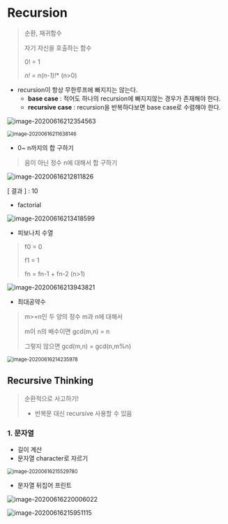 # Recursion

> 순환, 재귀함수
>
> 자기 자신을 호출하는 함수
>
> 0! = 1
>
> **n! = n*(n-1)!**     (n>0)

* recursion이 항상 무한루프에 빠지지는 않는다.
  * **base case** : 적어도 하나의 recursion에 빠지지않는 경우가 존재해야 한다.
  * **recursive case** :  recursion을 반복하다보면 base case로 수렴해야 한다.

![image-20200616212354563](images/image-20200616212354563.png)

<img src="images/image-20200616211638146.png" alt="image-20200616211638146" style="zoom:80%;" />

* 0~ n까지의 합 구하기

>  음이 아닌 정수 n에 대해서 합 구하기 

![image-20200616212811826](images/image-20200616212811826.png)

[ 결과 ] : 10

* factorial

![image-20200616213418599](images/image-20200616213418599.png)

* 피보나치 수열

> f0 = 0
>
> f1 = 1
>
> fn = fn-1 + fn-2   (n>1)

![image-20200616213943821](images/image-20200616213943821.png)

* 최대공약수

> m>=n인 두 양의 정수 m과 n에 대해서
>
> m이 n의 배수이면 gcd(m,n) = n
>
> 그렇지 않으면 gcd(m,n) = gcd(n,m%n)

<img src="images/image-20200616214235978.png" alt="image-20200616214235978" style="zoom:80%;" />

## Recursive Thinking

> 순환적으로 사고하기! 
>
> * 반복문 대신 recursive 사용할 수 있음

### 1. 문자열

* 길이 계산
* 문자열 character로 자르기

<img src="images/image-20200616215529780.png" alt="image-20200616215529780" style="zoom:80%;" />

* 문자열 뒤집어 프린트

![image-20200616220006022](images/image-20200616220006022.png)

![image-20200616215951115](images/image-20200616215951115.png)